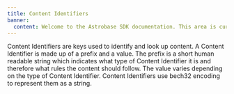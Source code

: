 ```yaml
---
title: Content Identifiers
banner:
  content: Welcome to the Astrobase SDK documentation. This area is currently under development.
---
```


Content Identifiers are keys used to identify and look up content. A Content Identifier is made up of a prefix and a value. The prefix is a short human readable string which indicates what type of Content Identifier it is and therefore what rules the content should follow. The value varies depending on the type of Content Identifier. Content Identifiers use bech32 encoding to represent them as a string.
